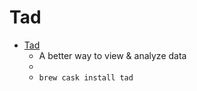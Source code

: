 # Tad
- [Tad](https://www.tadviewer.com/)
  -  A better way to view & analyze data
  - 
  - `brew cask install tad`
